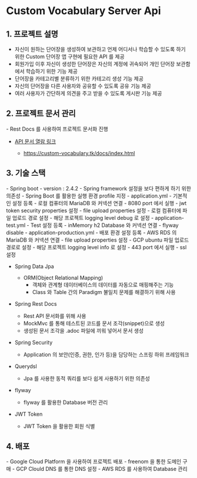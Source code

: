 <h1>Custom Vocabulary Server Api</h1>

<h2>1. 프로젝트 설명</h2>

- 자신이 원하는 단어장을 생성하여 보관하고 언제 어디서나 학습할 수 있도록 하기 위한 Custom 단어장 앱 구현에 필요한 API 를 제공
- 회원가입 이후 자신이 생성한 단어장은 자신의 계정에 귀속되어 개인 단어장 보관함에서 학습하기 위한 기능 제공
- 단어장을 카테고리별 분류하기 위한 카테고리 생성 기능 제공
- 자신의 단어장을 다른 사용자와 공유할 수 있도록 공유 기능 제공
- 여러 사용자가 간단하게 의견을 주고 받을 수 있도록 게시판 기능 제공

<h2>2. 프로젝트 문서 관리</h2>
- Rest Docs 를 사용하여 프로젝트 문서화 진행
  
- [API 문서 열람 링크](https://custom-vocabulary.tk/docs/index.html)
  
    - https://custom-vocabulary.tk/docs/index.html
    
<h2>3. 기술 스택</h2>
- Spring boot
    - version : 2.4.2
    - Spring framework 설정을 보다 편하게 하기 위한 의존성
    - Spring Boot 를 활용한 실행 환경 profile 지정
        - application.yml
          - 기본적인 설정 등록
          - 로컬 컴퓨터의 MariaDB 와 커넥션 연결
          - 8080 port 에서 실행
          - jwt token security properties 설정
          - file upload properties 설정
              - 로컬 컴퓨터에 파일 업로드 경로 설정
          - 해당 프로젝트 logging level debug 로 설정
        - application-test.yml
          - Test 설정 등록
          - inMemory h2 Database 와 커넥션 연결
          - flyway disable
        - application-production.yml
          - 배포 환경 설정 등록
          - AWS RDS 의 MariaDB 와 커넥션 연결
          - file upload properties 설정
              - GCP ubuntu 파일 업로드 경로로 설정
          - 해당 프로젝트 logging level info 로 설정
          - 443 port 에서 실행
          - ssl 설정


- Spring Data Jpa
    - ORM(Object Relational Mapping)
        - 객체와 관계형 데이터베이스의 데이터를 자동으로 매핑해주는 기능
        - Class 와 Table 간의 Paradigm 불일치 문제를 해결하기 위해 사용


- Spring Rest Docs
    - Rest API 문서화를 위해 사용
    - MockMvc 를 통해 테스트된 코드를 문서 조각(snippet)으로 생성
    - 생성된 문서 조각을 .adoc 파일에 끼워 넣어서 문서 생성
    

- Spring Security
    - Application 의 보안(인증, 권한, 인가 등)을 담당하는 스프링 하위 프레임워크


- Querydsl
    - Jpa 를 사용한 동적 쿼리를 보다 쉽게 사용하기 위한 의존성

    
- flyway
    - flyway 를 활용한 Database 버전 관리

    
- JWT Token
    - JWT Token 을 활용한 회원 식별
    
    
    
<h2>4. 배포</h2>
- Google Cloud Platform 을 사용하여 프로젝트 배포
    - freenom 을 통한 도메인 구매
    - GCP Clould DNS 를 통한 DNS 설정
- AWS RDS 를 사용하여 Database 관리
    
